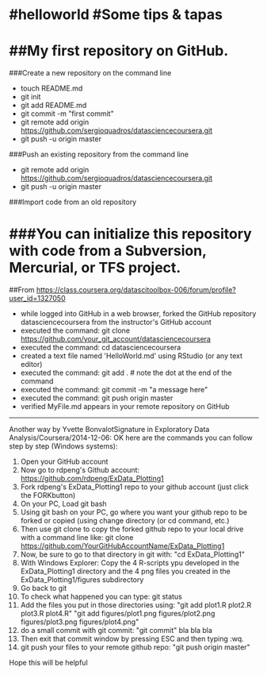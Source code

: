 #helloworld
#Some tips & tapas
==========
##My first repository on GitHub.
=========
###Create a new repository on the command line

* touch README.md
* git init
* git add README.md
* git commit -m "first commit"
* git remote add origin https://github.com/sergioquadros/datasciencecoursera.git
* git push -u origin master

###Push an existing repository from the command line

* git remote add origin https://github.com/sergioquadros/datasciencecoursera.git
* git push -u origin master

###Import code from an old repository

###You can initialize this repository with code from a Subversion, Mercurial, or TFS project.
==================================
##From https://class.coursera.org/datascitoolbox-006/forum/profile?user_id=1327050
* while logged into GitHub in a web browser, forked the GitHub repository datasciencecoursera from the instructor's GitHub account
* executed the command: git clone https://github.com/your_git_account/datasciencecoursera
* executed the command: cd datasciencecoursera
* created a text file named 'HelloWorld.md' using RStudio (or any text editor)
* executed the command: git add .   # note the dot at the end of the command
* executed the command: git commit -m "a message here"
* executed the command: git push origin master
* verified MyFile.md appears in your remote repository on GitHub


__________________________________________________________________

Another way by Yvette BonvalotSignature in Exploratory Data Analysis/Coursera/2014-12-06:
OK here are the commands you can follow step by step (Windows systems):

1) Open your GitHub account
2) Now go to rdpeng's Github account: https://github.com/rdpeng/ExData_Plotting1
3) Fork rdpeng's ExData_Plotting1 repo to your github account (just click the FORKbutton)
4) On your PC, Load git bash
5) Using git bash on your PC, go where you want your github repo to be forked or copied (using change directory (or cd command, etc.)
6) Then use git clone to copy the forked github repo to your local drive with a command line like:
git clone https://github.com/YourGitHubAccountName/ExData_Plotting1
7) Now, be sure to go to that directory in git with: "cd ExData_Plotting1"
8) With Windows Explorer:
Copy the 4 R-scripts ypu developed in the ExData_Plotting1 directory and the 4 png files you created in the ExData_Plotting1/figures subdirectory
9) Go back to git
10) To check what happened you can type: git status
11) Add the files you put in those directories using:
"git add plot1.R plot2.R plot3.R plot4.R"
"git add figures/plot1.png figures/plot2.png figures/plot3.png figures/plot4.png"
12) do a small commit with git commit:
"git commit"
bla bla bla
13) Then exit that commit window by pressing ESC and then typing :wq.
14) git push your files to your remote github repo:
"git push origin master"

Hope this will be helpful
